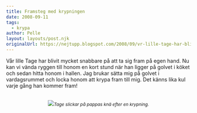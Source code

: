 ```yaml
---
title: Framsteg med krypningen
date: 2008-09-11
tags: 
  - krypa	
author: Pelle
layout: layouts/post.njk
originalUrl: https://nejtupp.blogspot.com/2008/09/vr-lille-tage-har-blivit-mycket.html
---
```


Vår lille Tage har blivit mycket snabbare på att ta sig fram på egen hand. Nu kan vi vända ryggen till honom en kort stund när han ligger på golvet i köket och sedan hitta honom i hallen. Jag brukar sätta mig på golvet i vardagsrummet och locka honom att krypa fram till mig. Det känns lika kul varje gång han kommer fram!<br><br><div style="text-align: center;"><img src="../../../../img/_MG_7721_1024pix.jpg"><span style="font-size:85%;"><span style="font-style: italic;">Tage slickar på pappas knä efter en krypning.</span><br></span></div>
<!-- no comments on this post -->